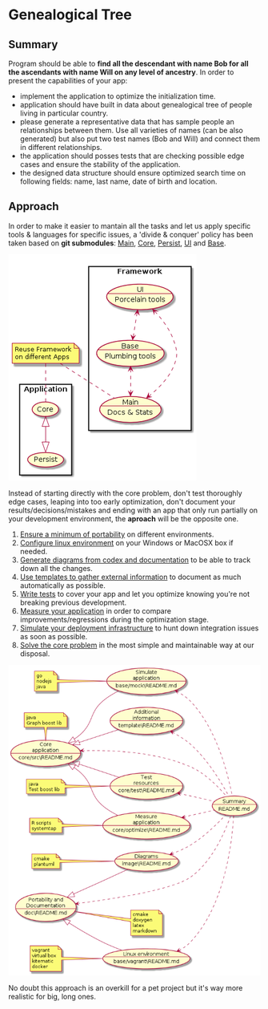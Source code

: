 # Genealogical Tree 

## Summary 

Program should be able to **find all the descendant with name Bob for all the ascendants with name Will on any level of ancestry**. In order to present the capabilities of your app:

- implement the application to optimize the initialization time.
- application should have built in data about genealogical tree of people living in particular country.
- please generate a representative data that has sample people an relationships between them. Use all varieties of names (can be also generated) but also put two test names (Bob and Will) and connect them in different relationships.
- the application should posses tests that are checking possible edge cases and ensure the stability of the application.
- the designed data structure should ensure optimized search time on following fields: name, last name, date of birth and location.

## Approach 

In order to make it easier to mantain all the tasks and let us apply specific tools & languages for specific issues, a 'divide & conquer' policy has been taken based on **git submodules**: [Main](https://github.com/xue2sheng/GenealogicalTree), [Core](https://github.com/xue2sheng/GenealogicalTreeCore), [Persist](https://github.com/xue2sheng/GenealogicalTreePersist), [UI](https://github.com/xue2sheng/GenealogicalTreeUI) and [Base](https://github.com/xue2sheng/GenealogicalTreeBase). 

![width=150px](image/submodules.png)

<!---
@startuml submodules.png
rectangle Application {
 (Core) <|--|> (Persist)
} 
rectangle Framework {
 (Base\n--\nPlumbing tools) as (base)
 (UI\n--\nPorcelain tools) as (ui)
 (Main\n--\nDocs & Stats) as (main)
 (base) <..> (main) 
 (ui) <..> (main) 
 (ui) <..> (base) 
}
note "Reuse Framework\non different Apps" as N
N .. (Core) 
N .. (main) 
@enduml
--->

Instead of starting directly with the core problem, don't test thoroughly edge cases, leaping into too early optimization, don't document your results/decisions/mistakes and ending with an app that only run partially on your development environment, the **aproach** will be the opposite one. 

1. [Ensure a minimum of portability](doc/README.md) on different environments.
2. [Configure linux environment](base/vagrant/README.md) on your Windows or MacOSX box if needed.
3. [Generate diagrams from codex and documentation](image/README.md) to be able to track down all the changes.
4. [Use templates to gather external information](template/README.md) to document as much automatically as possible.
5. [Write tests](base/test/README.md) to cover your app and let you  optimize knowing you're not breaking previous development.
6. [Measure your application](core/optimize/README.md) in order to compare improvements/regressions during the optimization stage.
7. [Simulate your deployment infrastructure](base/mock/README.md) to hunt down integration issues as soon as possible.
8. [Solve the core problem](core/src/README.md) in the most simple and maintainable way at our disposal. 

![width=300px](image/approach.png)

<!---
@startuml approach.png
left to right direction
(Portability and\nDocumentation\n--\ndoc\README.md) as (Doc)
(Linux environment\n--\nbase/vagrant\README.md) as (Vagrant)
(Diagrams\n--\nimage\README.md) as (Image)
(Additional\ninformation\n--\ntemplate\README.md) as (Template)
(Test\nresources\n--\ncore/test\README.md) as (Test)
(Summary\n--\nREADME.md) as (Summary)
(Measure\napplication\n--\ncore/optimize\README.md) as (Measure) 
(Simulate\napplication\n--\nbase/mock\README.md) as (Mock) 
(Core\napplication\n--\ncore/src\README.md) as (Core)
(Doc) <.. (Summary)
(Vagrant) <.. (Summary)
(Template) <.. (Summary)
(Image) <.. (Summary)
(Test) <.. (Summary)
(Measure) <.. (Summary)
(Mock) <.. (Summary)
(Core) <.. (Summary)
(Doc) <|-- (Image)
(Doc) <|-- (Vagrant)
(Core) <|-- (Template)
(Core) <|-- (Test)
(Core) <|-- (Measure)
(Core) <|-- (Mock)
note right of (Doc): cmake\ndoxygen\nlatex\nmarkdown 
note left of (Vagrant): vagrant\nvirtual box\nkitematic\ndocker 
note left of (Image): cmake\nplantuml 
note left of (Measure): R scripts\nsystemtap 
note left of (Mock): go\nnodejs\njava 
note top of (Core): java\nGraph boost lib
note left of (Test): java\nTest boost lib
@enduml
--->

No doubt this approach is an overkill for a pet project but it's way more realistic for big, long ones. 
